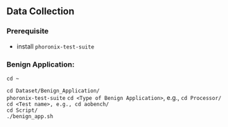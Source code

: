 ## Data Collection
### Prerequisite
* install `phoronix-test-suite`
### Benign Application:
`cd ~`

`cd Dataset/Benign_Application/`<br/>
`phoronix-test-suite`
`cd <Type of Benign Application>`, e.g., `cd Processor/`<br/>
`cd <Test name>, e.g., cd aobench/`<br/>
`cd Script/`<br/>
`./benign_app.sh`<br/>
